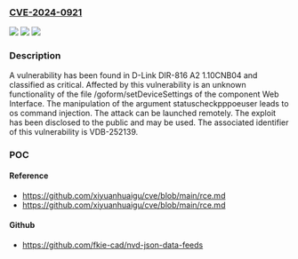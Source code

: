 ### [CVE-2024-0921](https://cve.mitre.org/cgi-bin/cvename.cgi?name=CVE-2024-0921)
![](https://img.shields.io/static/v1?label=Product&message=DIR-816%20A2&color=blue)
![](https://img.shields.io/static/v1?label=Version&message=%3D%201.10CNB04%20&color=brighgreen)
![](https://img.shields.io/static/v1?label=Vulnerability&message=CWE-78%20OS%20Command%20Injection&color=brighgreen)

### Description

A vulnerability has been found in D-Link DIR-816 A2 1.10CNB04 and classified as critical. Affected by this vulnerability is an unknown functionality of the file /goform/setDeviceSettings of the component Web Interface. The manipulation of the argument statuscheckpppoeuser leads to os command injection. The attack can be launched remotely. The exploit has been disclosed to the public and may be used. The associated identifier of this vulnerability is VDB-252139.

### POC

#### Reference
- https://github.com/xiyuanhuaigu/cve/blob/main/rce.md
- https://github.com/xiyuanhuaigu/cve/blob/main/rce.md

#### Github
- https://github.com/fkie-cad/nvd-json-data-feeds

